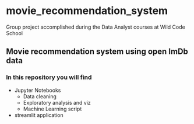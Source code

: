 # movie_recommendation_system
Group project accomplished during the Data Analyst courses at Wild Code School


## Movie recommendation system using open ImDb data

### In this repository you will find
- Jupyter Notebooks
    - Data cleaning
    - Exploratory analysis and viz
    - Machine Learning script
- streamlit application
